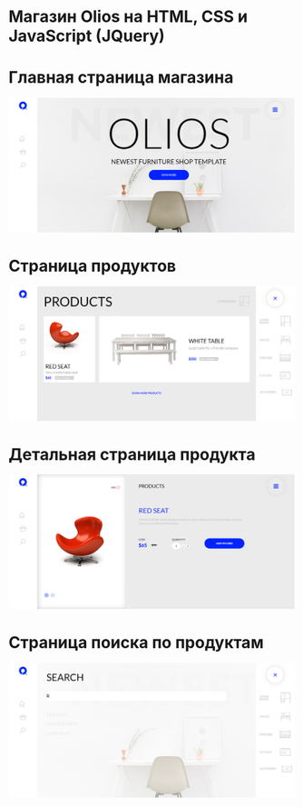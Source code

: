 # Магазин Olios на HTML, CSS и JavaScript (JQuery)
# Главная страница магазина
![Иллюстрация к проекту](https://github.com/SvetlanaIL/Olios/raw/main/screenshots/index.png)
# Страница продуктов
![Иллюстрация к проекту](https://github.com/SvetlanaIL/Olios/raw/main/screenshots/products.png)
# Детальная страница продукта
![Иллюстрация к проекту](https://github.com/SvetlanaIL/Olios/raw/main/screenshots/details.png)
# Страница поиска по продуктам
![Иллюстрация к проекту](https://github.com/SvetlanaIL/Olios/raw/main/screenshots/search.png)
